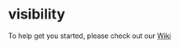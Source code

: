 # visibility
To help get you started, please check out our [Wiki](https://github.com/Thanmay-Menon/visibility/wiki)
